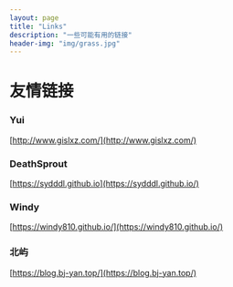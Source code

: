 ```yaml
---
layout: page
title: "Links"
description: "一些可能有用的链接"
header-img: "img/grass.jpg"
---
```


# 友情链接

### Yui

[http://www.gislxz.com/](http://www.gislxz.com/)

### DeathSprout

[https://sydddl.github.io](https://sydddl.github.io/)

### Windy

[https://windy810.github.io/](https://windy810.github.io/)

### 北屿

[https://blog.bj-yan.top/](https://blog.bj-yan.top/)
